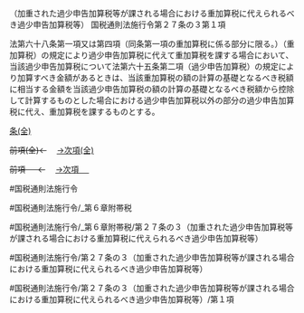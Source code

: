 （加重された過少申告加算税等が課される場合における重加算税に代えられるべき過少申告加算税等）
国税通則法施行令第２７条の３第１項

法第六十八条第一項又は第四項（同条第一項の重加算税に係る部分に限る。）（重加算税）の規定により過少申告加算税に代えて重加算税を課する場合において、当該過少申告加算税について法第六十五条第二項（過少申告加算税）の規定により加算すべき金額があるときは、当該重加算税の額の計算の基礎となるべき税額に相当する金額を当該過少申告加算税の額の計算の基礎となるべき税額から控除して計算するものとした場合における過少申告加算税以外の部分の過少申告加算税に代え、重加算税を課するものとする。

[条(全)](国税通則法施行＿令＿第２７条の３_.md)

~~前項(全)←~~　  [→次項(全)](国税通則法施行＿令＿第２７条の３第２項_.md)

~~前項 　 ←~~　  [→次項 　 ](国税通則法施行＿令＿第２７条の３第２項.md)



#国税通則法施行令

#国税通則法施行令/_第６章附帯税

#国税通則法施行令/_第６章附帯税/第２７条の３（加重された過少申告加算税等が課される場合における重加算税に代えられるべき過少申告加算税等）

#国税通則法施行令/第２７条の３（加重された過少申告加算税等が課される場合における重加算税に代えられるべき過少申告加算税等）

#国税通則法施行令/第２７条の３（加重された過少申告加算税等が課される場合における重加算税に代えられるべき過少申告加算税等）/第１項

